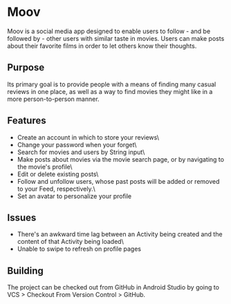 # Moov
Moov is a social media app designed to enable users to follow - and be followed by - other users with similar taste in movies. Users can make posts about their favorite films in order to let others know their thoughts.

## Purpose
Its primary goal is to provide people with a means of finding many casual reviews in one place, as well as a way to find movies they might like in a more person-to-person manner.

## Features
* Create an account in which to store your reviews\
* Change your password when your forget\
* Search for movies and users by String input\
* Make posts about movies via the movie search page, or by navigating to the movie's profile\
* Edit or delete existing posts\
* Follow and unfollow users, whose past posts will be added or removed to your Feed, respectively.\
* Set an avatar to personalize your profile

## Issues
* There's an awkward time lag between an Activity being created and the content of that Activity being loaded\
* Unable to swipe to refresh on profile pages

## Building
The project can be checked out from GitHub in Android Studio by going to VCS > Checkout From Version Control > GitHub.